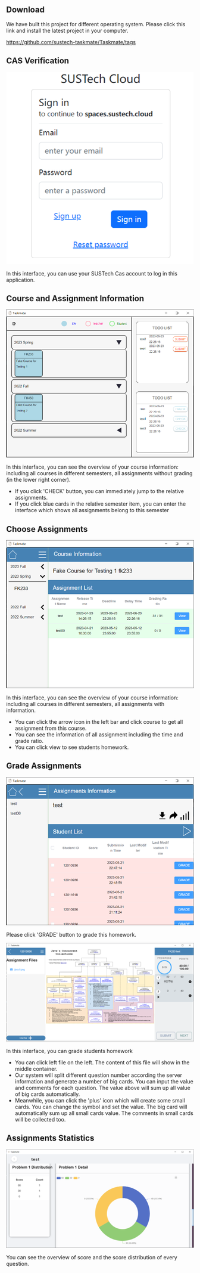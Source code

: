 ## Download

We have built this project for different operating system. Please click this link and install the latest project in your computer.

<https://github.com/sustech-taskmate/Taskmate/tags>

## CAS Verification

![img.png](./img.png)

In this interface, you can use your SUSTech Cas account to log in this application.

## Course and Assignment Information

![img_2.png](./img_2.png)

In this interface, you can see the overview of your course information:
including all courses in different semesters, all assignments without grading (in the lower right corner).
- If you click 'CHECK' button, you can immediately jump to the relative assignments.
- If you click blue cards in the relative semester item, you can enter the interface which shows all assignments belong to this semester


## Choose Assignments

![img_3.png](./img_3.png)

In this interface, you can see the overview of your course information:
including all courses in different semesters, all assignments with information.
- You can click the arrow icon in the left bar and click course to get all assignment from this course.
- You can see the information of all assignment including the time and grade ratio.
- You can click view to see students homework.

## Grade Assignments

![img_4.png](./img_4.png)

Please click 'GRADE' button to grade this homework.

![img_6.png](img_6.png)

In this interface, you can grade students homework

- You can click left file on the left. The content of this file will show in the middle container.
- Our system will split different question number according the server information 
and generate a number of big cards. You can input the value and comments for each question. 
The value above will sum up all value of big cards automatically.
- Meanwhile, you can click the 'plus' icon which will create some small cards. 
You can change the symbol and set the value. The big card will automatically sum up all small cards value.
The comments in small cards will be collected too.

## Assignments Statistics

![img_7.png](img_7.png)

You can see the overview of score and the score distribution of every question.
